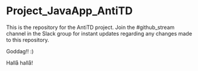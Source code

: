 # Project_JavaApp_AntiTD

This is the repository for the AntiTD project.
Join the #github_stream channel in the Slack group for instant updates regarding any changes made to this repository. 

Goddag!! :)

Hallå hallå!

